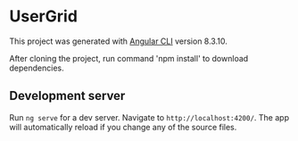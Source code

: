 # UserGrid

This project was generated with [Angular CLI](https://github.com/angular/angular-cli) version 8.3.10.

After cloning the project, run command 'npm install' to download dependencies.

## Development server

Run `ng serve` for a dev server. Navigate to `http://localhost:4200/`. The app will automatically reload if you change any of the source files.

